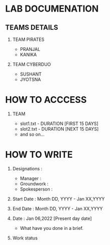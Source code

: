 # LAB DOCUMENATION
## TEAMS DETAILS

1. TEAM PIRATES
    * PRANJAL
    * KANIKA

2. TEAM CYBERDUO
    * SUSHANT
    * JYOTSNA


# HOW TO ACCCESS
1. TEAM <NAME> 
    * slot1.txt - DURATION [FIRST 15 DAYS]
    * slot2.txt - DURATION [NEXT 15 DAYS]
    * and so on...

# HOW TO WRITE

1. Designations : 
    * Manager : <name>
    * Groundwork : <name>
    * Spokesperson : <name>

2. Start Date : Month DD, YYYY - Jan XX,YYYY
2. End Date   : Month DD, YYYY - Jan XX,YYYY

3. Date : Jan 06,2022 [Present day date]
    * What have you done in a brief.

4. Work status 

